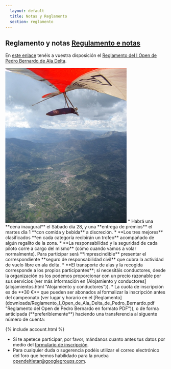 ```yaml
---
  layout: default
  title: Notas y Reglamento
  section: reglamento
---
```


<h2>Reglamento y notas <a href="regulamento.html">Regulamento e notas</a></h2>

En [este enlace](downloads/Reglamento_I_Open_de_Ala_Delta_de_Pedro_Bernardo.pdf "Reglamento del Open de Pedro Bernardo en formato PDF") tenéis a vuestra disposición el [Reglamento del I Open de Pedro Bernardo de Ala Delta](downloads/Reglamento_I_Open_de_Ala_Delta_de_Pedro_Bernardo.pdf "Reglamento del Open de Pedro Bernardo en formato PDF").

<img class="left" src="images/pb_carlos.jpg" alt="Pedro Bernardo y Puerto del Pico"/>
* Habrá una **cena inaugural** el Sábado día 28, y una **entrega de premios** el martes día 1 **con comida y bebida** a discreción.
* **Los tres mejores** clasificados **en cada categoría recibirán un trofeo** acompañado de algún regalito de la zona.
* **La responsabilidad y la seguridad de cada piloto corre a cargo del mismo** (cómo cuando vamos a volar normalmente). Para participar será **imprescindible** presentar el correspondiente **seguro de responsabilidad civil** que cubra la actividad de vuelo libre en ala delta.
* **El transporte de alas y la recogida corresponde a los propios participantes**; si necesitáis conductores, desde la organización os los podemos proporcionar con un precio razonable por sus servicios (ver más información en [Alojamiento y conductores](alojamientos.html "Alojamiento y conductores")).
* La cuota de inscripción es de **30 €** que pueden ser abonados al formalizar la inscripción antes del campeonato (ver lugar y horario en el [Reglamento](downloads/Reglamento_I_Open_de_Ala_Delta_de_Pedro_Bernardo.pdf "Reglamento del Open de Pedro Bernardo en formato PDF")), o de forma anticipada (**preferiblemente**) haciendo una transferencia al siguente número de cuenta:

{% include account.html %}

* Si te apetece participar, por favor, mándanos cuanto antes tus datos por medio del [formulario de inscripción](inscripcion.html).
* Para cualquier duda o sugerencia podéis utilizar el correo electrónico del foro que hemos habilidado para la prueba [opendeltietar@googlegroups.com](https://groups.google.com/group/opendeltietar?hl=es).
